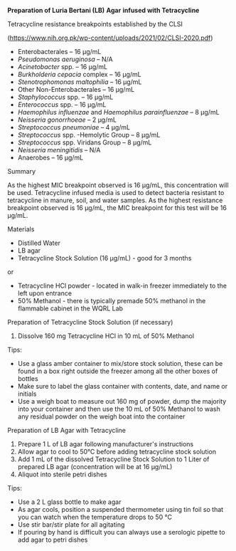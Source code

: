 **Preparation of Luria Bertani (LB)**  **Agar**  **infused with Tetracycline**

Tetracycline resistance breakpoints established by the CLSI

(https://www.nih.org.pk/wp-content/uploads/2021/02/CLSI-2020.pdf)

- Enterobacterales – 16 µg/mL
- _Pseudomonas aeruginosa_ – N/A
- _Acinetobacter_ spp. – 16 µg/mL
- _Burkholderia cepacia_ complex – 16 µg/mL
- _Stenotrophomonas maltophilia_ – 16 µg/mL
- Other Non-Enterobacterales – 16 µg/mL
- _Staphylococcus_ spp. – 16 µg/mL
- _Enterococcus_ spp. – 16 µg/mL
- _Haemophilus influenzae_ and _Haemophilus parainfluenzae_ – 8 µg/mL
- _Neisseria gonorrhoeae_ – 2 µg/mL
- _Streptococcus pneumoniae_ – 4 µg/mL
- _Streptococcus_ spp. -Hemolytic Group – 8 µg/mL
- _Streptococcus_ spp. Viridans Group – 8 µg/mL
- _Neisseria meningitidis_ – N/A
- Anaerobes – 16 µg/mL

Summary

As the highest MIC breakpoint observed is 16 µg/mL, this concentration will be used. Tetracycline infused media is used to detect bacteria resistant to tetracycline in manure, soil, and water samples. As the highest resistance breakpoint observed is 16 µg/mL, the MIC breakpoint for this test will be 16 μg/mL.

Materials

- Distilled Water
- LB agar
- Tetracycline Stock Solution (16 μg/mL) - good for 3 months

or

- Tetracycline HCl powder - located in walk-in freezer immediately to the left upon entrance
- 50% Methanol - there is typically premade 50% methanol in the flammable cabinet in the WQRL Lab

Preparation of Tetracycline Stock Solution (if necessary)

1. Dissolve 160 mg Tetracycline HCl in 10 mL of 50% Methanol

Tips:

- Use a glass amber container to mix/store stock solution, these can be found in a box right outside the freezer among all the other boxes of bottles
- Make sure to label the glass container with contents, date, and name or initials
- Use a weigh boat to measure out 160 mg of powder, dump the majority into your container and then use the 10 mL of 50% Methanol to wash any residual powder on the weigh boat into the container

Preparation of LB Agar with Tetracycline

1. Prepare 1 L of LB agar following manufacturer&#39;s instructions
2. Allow agar to cool to 50°C before adding tetracycline stock solution
3. Add 1 mL of the dissolved Tetracycline Stock Solution to 1 Liter of prepared LB agar (concentration will be at 16 μg/mL)
4. Aliquot into sterile petri dishes

Tips:

- Use a 2 L glass bottle to make agar
- As agar cools, position a suspended thermometer using tin foil so that you can watch when the temperature drops to 50 °C
- Use stir bar/stir plate for all agitating
- If pouring by hand is difficult you can always use a serologic pipette to add agar to petri dishes
